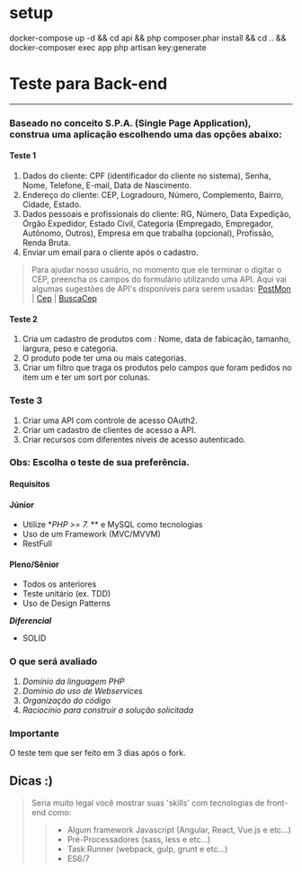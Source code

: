 # setup

docker-compose up -d && cd api && php composer.phar install && cd .. && docker-composer exec app php artisan key:generate

# Teste para Back-end #
---
### Baseado no conceito S.P.A. (Single Page Application), construa uma aplicação escolhendo uma das opções abaixo:

#### Teste 1

1. Dados do cliente: CPF (identificador do cliente no sistema), Senha, Nome, Telefone, E-mail, Data de Nascimento.
2. Endereço do cliente: CEP, Logradouro, Número, Complemento, Bairro, Cidade, Estado.
3. Dados pessoais e profissionais do cliente: RG, Número, Data Expedição, Órgão Expedidor, Estado Civil, Categoria (Empregado, Empregador, Autônomo, Outros), Empresa em que trabalha (opcional), Profissão, Renda Bruta.
4. Enviar um email para o cliente  após o cadastro.

> Para ajudar nosso usuário, no momento que ele terminar o digitar o CEP, preencha os campos do formulário utilizando uma API. Aqui vai algumas sugestões de API's disponíveis para serem usadas:
>[PostMon](http://postmon.com.br/) | [Cep](http://cep.correiocontrol.com.br/XXXXXXXX.json) | [BuscaCep](http://www.buscacep.correios.com.br/sistemas/buscacep/)

#### Teste 2

1.  Cria um cadastro de produtos com : Nome, data de fabicação, tamanho, largura, peso e categoria.
2.  O produto pode ter uma ou mais categorias.
3.  Criar um filtro que traga os produtos pelo campos que foram pedidos no item um e ter um sort por colunas.

### Teste 3

1. Criar uma API com controle de acesso OAuth2.
2. Criar um cadastro de clientes de acesso a API.
3. Criar recursos com diferentes níveis de acesso autenticado.

### Obs: Escolha o teste de sua preferência.

#### Requisitos ####

#### Júnior ####
* Utilize **PHP >= 7.* ** e MySQL como tecnologias
* Uso de um Framework (MVC/MVVM)
* RestFull

#### Pleno/Sênior ####
*  Todos os anteriores
*  Teste unitário (ex. TDD)
*  Uso de Design Patterns

***Diferencial***
*   SOLID

### O que será avaliado
1. *Domínio da linguagem PHP*
2. *Domínio do uso de Webservices*
3. *Organização do código*
4. *Raciocínio para construir a solução solicitada*

### Importante 
O teste tem que ser feito em 3 dias após o fork.

## Dicas :) 
>   Seria muito legal você mostrar suas 'skills' com tecnologias de front-end como:
>>   * Algum framework Javascript (Angular, React, Vue.js e etc…)
>>   * Pré-Processadores (sass, less e etc...)
>>   * Task Runner (webpack, gulp, grunt e etc...)
>>   * ES6/7
